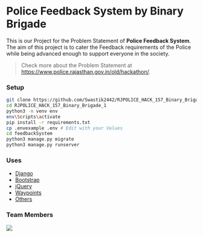 # Police Feedback System by Binary Brigade
This is our Project for the Problem Statement of **Police Feedback System**. The aim of this project is to cater the Feedback requirements of the Police while being advanced enough to support everyone in the society.

> Check more about the Problem Statement at https://www.police.rajasthan.gov.in/old/hackathon/.

### Setup
```bash
git clone https://github.com/Swastik2442/RJPOLICE_HACK_157_Binary_Brigade_1
cd RJPOLICE_HACK_157_Binary_Brigade_1
python3 -m venv env
env\Scripts\activate
pip install -r requirements.txt
cp .envexample .env # Edit with your Values
cd feedbackSystem
python3 manage.py migrate
python3 manage.py runserver
```

### Uses
* [Django](https://www.djangoproject.com/)
* [Bootstrap](https://getbootstrap.com/)
* [jQuery](https://jquery.com/)
* [Waypoints](http://imakewebthings.com/waypoints/)
* [Others](https://github.com/Swastik2442/RJPOLICE_HACK_157_Binary_Brigade_1/network/dependencies)

### Team Members
<a href="https://github.com/Swastik2442/RJPOLICE_HACK_157_Binary_Brigade_1/graphs/contributors">
  <img src="https://contrib.rocks/image?repo=Swastik2442/RJPOLICE_HACK_157_Binary_Brigade_1" />
</a>